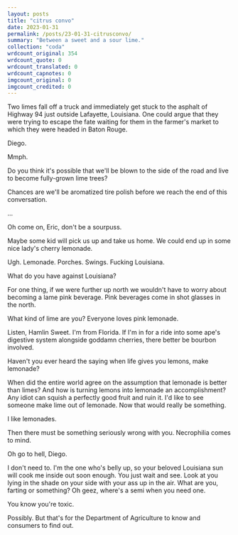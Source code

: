 ```yaml
---
layout: posts
title: "citrus convo"
date: 2023-01-31
permalink: /posts/23-01-31-citrusconvo/
summary: "Between a sweet and a sour lime."
collection: "coda"
wrdcount_original: 354
wrdcount_quote: 0
wrdcount_translated: 0
wrdcount_capnotes: 0
imgcount_original: 0
imgcount_credited: 0
---
```

Two limes fall off a truck and immediately get stuck to the asphalt of Highway 94 just outside Lafayette, Louisiana. One could argue that they were trying to escape the fate waiting for them in the farmer's market to which they were headed in Baton Rouge.

<p class="text-customspace">Diego.</p>
<p class="text-customspace">Mmph.</p>
<p class="text-customspace">Do you think it's possible that we'll be blown to the side of the road and live to become fully-grown lime trees?</p>
<p class="text-customspace">Chances are we'll be aromatized tire polish before we reach the end of this conversation.</p>
<p class="text-customspace">...</p>
<p class="text-customspace">Oh come on, Eric, don't be a sourpuss.</p>
<p class="text-customspace">Maybe some kid will pick us up and take us home. We could end up in some nice lady's cherry lemonade.</p>
<p class="text-customspace">Ugh. Lemonade. Porches. Swings. Fucking Louisiana.</p>
<p class="text-customspace">What do you have against Louisiana?</p>
<p class="text-customspace">For one thing, if we were further up north we wouldn't have to worry about becoming a lame pink beverage. Pink beverages come in shot glasses in the north.</p>
<p class="text-customspace">What kind of lime are you? Everyone loves pink lemonade.</p>
<p class="text-customspace">Listen, Hamlin Sweet. I'm from Florida. If I'm in for a ride into some ape's digestive system alongside goddamn cherries, there better be bourbon involved.</p>
<p class="text-customspace">Haven't you ever heard the saying when life gives you lemons, make lemonade?</p>
<p class="text-customspace">When did the entire world agree on the assumption that lemonade is better than limes? And how is turning lemons into lemonade an accomplishment? Any idiot can squish a perfectly good fruit and ruin it. I'd like to see someone make lime out of lemonade. Now that would really be something.</p>
<p class="text-customspace">I like lemonades.</p>
<p class="text-customspace">Then there must be something seriously wrong with you. Necrophilia comes to mind.</p>
<p class="text-customspace">Oh go to hell, Diego.</p>
<p class="text-customspace">I don't need to. I'm the one who's belly up, so your beloved Louisiana sun will cook me inside out soon enough. You just wait and see. Look at you lying in the shade on your side with your ass up in the air. What are you, farting or something? Oh geez, where's a semi when you need one.</p>
<p class="text-customspace">You know you're toxic.</p>
<p class="text-customspace">Possibly. But that's for the Department of Agriculture to know and consumers to find out.</p>
